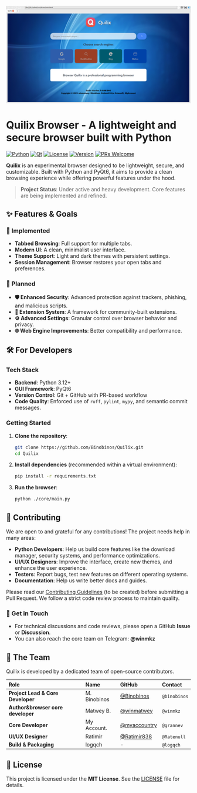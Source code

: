 ![image](core/icons/core.png)

# Quilix Browser - A lightweight and secure browser built with Python

[![Python](https://img.shields.io/badge/Python-3.12+-blue.svg)](https://www.python.org/)
[![Qt](https://img.shields.io/badge/Qt-PyQt6-green.svg)](https://www.riverbankcomputing.com/software/pyqt/)
[![License](https://img.shields.io/badge/License-MIT-yellow.svg)](https://opensource.org/licenses/MIT)
[![Version](https://img.shields.io/badge/version-7.0.0-blue.svg)](https://github.com/Binobinos/Quilix/releases)
[![PRs Welcome](https://img.shields.io/badge/PRs-welcome-brightgreen.svg)](CONTRIBUTING.md)

**Quilix** is an experimental browser designed to be lightweight, secure, and customizable. Built with Python and PyQt6,
it aims to provide a clean browsing experience while offering powerful features under the hood.

> **Project Status**: Under active and heavy development. Core features are being implemented and refined.

## ✨ Features & Goals

### 🚀 Implemented

* **Tabbed Browsing**: Full support for multiple tabs.
* **Modern UI**: A clean, minimalist user interface.
* **Theme Support**: Light and dark themes with persistent settings.
* **Session Management**: Browser restores your open tabs and preferences.

### 🧩 Planned

* **🛡️ Enhanced Security**: Advanced protection against trackers, phishing, and malicious scripts.
* **🔌 Extension System**: A framework for community-built extensions.
* **⚙️ Advanced Settings**: Granular control over browser behavior and privacy.
* **🌐 Web Engine Improvements**: Better compatibility and performance.

## 🛠️ For Developers

### Tech Stack

* **Backend**: Python 3.12+
* **GUI Framework**: PyQt6
* **Version Control**: Git + GitHub with PR-based workflow
* **Code Quality**: Enforced use of `ruff`, `pylint`, `mypy`, and semantic commit messages.

### Getting Started

1. **Clone the repository**:
   ```bash
   git clone https://github.com/Binobinos/Quilix.git
   cd Quilix
   ```

2. **Install dependencies** (recommended within a virtual environment):
   ```bash
   pip install -r requirements.txt
   ```

3. **Run the browser**:
   ```bash
   python ./core/main.py
   ```

## 🤝 Contributing

We are open to and grateful for any contributions! The project needs help in many areas:

* **Python Developers**: Help us build core features like the download manager, security systems, and performance
  optimizations.
* **UI/UX Designers**: Improve the interface, create new themes, and enhance the user experience.
* **Testers**: Report bugs, test new features on different operating systems.
* **Documentation**: Help us write better docs and guides.

Please read our [Contributing Guidelines](CONTRIBUTING.md) (to be created) before submitting a Pull Request. We follow a
strict code review process to maintain quality.

### 💬 Get in Touch

* For technical discussions and code reviews, please open a GitHub **Issue** or **Discussion**.
* You can also reach the core team on Telegram: **@winmkz**

## 👥 The Team

Quilix is developed by a dedicated team of open-source contributors.

| Role                              | Name         | GitHub                                         | Contact      |
|:----------------------------------|:-------------|:-----------------------------------------------|:-------------|
| **Project Lead & Core Developer** | M. Binobinos | [@Binobinos](https://github.com/Binobinos)     | `@binobinos` |
| **Author&browser core developer** | Matwey B.    | [@winmatwey](https://github.com/winmatwey)     | `@winmkz`    |
| **Core Developer**                | My Account.  | [@myaccountry](https://github.com/myaccountry) | `@grannev`   |
| **UI/UX Designer**                | Ratimir      | [@Ratimir838](https://github.com/Ratimir838)   | `@Ratenull`  |
| **Build & Packaging**             | logqch       | -                                              | `@logqch`    |

## 📜 License

This project is licensed under the **MIT License**. See the [LICENSE](LICENSE) file for details.
